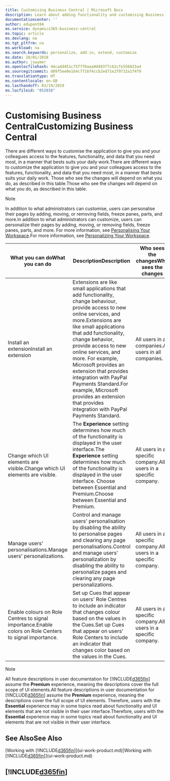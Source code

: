 ```yaml
---
title: Customising Business Central | Microsoft Docs
description: Learn about adding functionality and customising Business Central.
documentationcenter: ''
author: edupont04
ms.service: dynamics365-business-central
ms.topic: article
ms.devlang: na
ms.tgt_pltfrm: na
ms.workload: na
ms.search.keywords: personalize, add-in, extend, customize
ms.date: 10/01/2018
ms.author: jswymer
ms.openlocfilehash: 44ca4d451c75f7f0aaa0d493f7c62cfe556023a4
ms.sourcegitcommit: d09f5ee0e164c7716f4ccb2ed71e2f9732a1f4f9
ms.translationtype: HT
ms.contentlocale: en-GB
ms.lasthandoff: 03/19/2019
ms.locfileid: "852016"
---
```

# <a name="customizing-business-central"></a><span data-ttu-id="50e4f-103">Customising Business Central</span><span class="sxs-lookup"><span data-stu-id="50e4f-103">Customizing Business Central</span></span>
<span data-ttu-id="50e4f-104">There are different ways to customise the application to give you and your colleagues access to the features, functionality, and data that you need most, in a manner that bests suits your daily work.</span><span class="sxs-lookup"><span data-stu-id="50e4f-104">There are different ways to customize the application to give you and your colleagues access to the features, functionality, and data that you need most, in a manner that bests suits your daily work.</span></span> <span data-ttu-id="50e4f-105">Those who see the changes will depend on what you do, as described in this table.</span><span class="sxs-lookup"><span data-stu-id="50e4f-105">Those who see the changes will depend on what you do, as described in this table.</span></span>

> [!NOTE]
> <span data-ttu-id="50e4f-106">In addition to what administrators can customise, users can personalise their pages by adding, moving, or removing fields, freeze panes, parts, and more.</span><span class="sxs-lookup"><span data-stu-id="50e4f-106">In addition to what administrators can customize, users can personalize their pages by adding, moving, or removing fields, freeze panes, parts, and more.</span></span> <span data-ttu-id="50e4f-107">For more information, see [Personalising Your Workspace](ui-personalization-user.md).</span><span class="sxs-lookup"><span data-stu-id="50e4f-107">For more information, see [Personalizing Your Workspace](ui-personalization-user.md).</span></span>

| <span data-ttu-id="50e4f-108">What you can do</span><span class="sxs-lookup"><span data-stu-id="50e4f-108">What you can do</span></span>    |  <span data-ttu-id="50e4f-109">Description</span><span class="sxs-lookup"><span data-stu-id="50e4f-109">Description</span></span>  |  <span data-ttu-id="50e4f-110">Who sees the changes</span><span class="sxs-lookup"><span data-stu-id="50e4f-110">Who sees the changes</span></span>  |  <span data-ttu-id="50e4f-111">More information</span><span class="sxs-lookup"><span data-stu-id="50e4f-111">More information</span></span>  |
|-----|---------------|---------|-------|
|<span data-ttu-id="50e4f-112">Install an extension</span><span class="sxs-lookup"><span data-stu-id="50e4f-112">Install an extension</span></span>|<span data-ttu-id="50e4f-113">Extensions are like small applications that add functionality, change behaviour, provide access to new online services, and more.</span><span class="sxs-lookup"><span data-stu-id="50e4f-113">Extensions are like small applications that add functionality, change behavior, provide access to new online services, and more.</span></span> <span data-ttu-id="50e4f-114">For example, Microsoft provides an extension that provides integration with PayPal Payments Standard.</span><span class="sxs-lookup"><span data-stu-id="50e4f-114">For example, Microsoft provides an extension that provides integration with PayPal Payments Standard.</span></span>|<span data-ttu-id="50e4f-115">All users in all companies.</span><span class="sxs-lookup"><span data-stu-id="50e4f-115">All users in all companies.</span></span>|[<span data-ttu-id="50e4f-116">Customising Using Extensions</span><span class="sxs-lookup"><span data-stu-id="50e4f-116">Customizing Using Extensions</span></span>](ui-extensions.md)|
|<span data-ttu-id="50e4f-117">Change which UI elements are visible.</span><span class="sxs-lookup"><span data-stu-id="50e4f-117">Change which UI elements are visible.</span></span>|<span data-ttu-id="50e4f-118">The **Experience** setting determines how much of the functionality is displayed in the user interface.</span><span class="sxs-lookup"><span data-stu-id="50e4f-118">The **Experience** setting determines how much of the functionality is displayed in the user interface.</span></span> <span data-ttu-id="50e4f-119">Choose between Essential and Premium.</span><span class="sxs-lookup"><span data-stu-id="50e4f-119">Choose between Essential and Premium.</span></span>|<span data-ttu-id="50e4f-120">All users in a specific company.</span><span class="sxs-lookup"><span data-stu-id="50e4f-120">All users in a specific company.</span></span>|[<span data-ttu-id="50e4f-121">Changing Which Features are Displayed</span><span class="sxs-lookup"><span data-stu-id="50e4f-121">Changing Which Features are Displayed</span></span>](ui-experiences.md)|
|<span data-ttu-id="50e4f-122">Manage users' personalisations.</span><span class="sxs-lookup"><span data-stu-id="50e4f-122">Manage users' personalizations.</span></span>|<span data-ttu-id="50e4f-123">Control and manage users' personalisation by disabling the ability to personalise pages and clearing any page personalisations.</span><span class="sxs-lookup"><span data-stu-id="50e4f-123">Control and manage users' personalization by disabling the ability to personalize pages and clearing any page personalizations.</span></span>|<span data-ttu-id="50e4f-124">All users in a specific company.</span><span class="sxs-lookup"><span data-stu-id="50e4f-124">All users in a specific company.</span></span>|[<span data-ttu-id="50e4f-125">Managing Personalisation as an Administrator</span><span class="sxs-lookup"><span data-stu-id="50e4f-125">Managing Personalization as an Administrator</span></span>](ui-personalization-manage.md)|
|<span data-ttu-id="50e4f-126">Enable colours on Role Centres to signal importance.</span><span class="sxs-lookup"><span data-stu-id="50e4f-126">Enable colors on Role Centers to signal importance.</span></span>|<span data-ttu-id="50e4f-127">Set up Cues that appear on users' Role Centres to include an indicator that changes colour based on the values in the Cues.</span><span class="sxs-lookup"><span data-stu-id="50e4f-127">Set up Cues that appear on users' Role Centers to include an indicator that changes color based on the values in the Cues.</span></span>|<span data-ttu-id="50e4f-128">All users in a specific company.</span><span class="sxs-lookup"><span data-stu-id="50e4f-128">All users in a specific company.</span></span>|[<span data-ttu-id="50e4f-129">Setting Up a Coloured Indicator on Cues</span><span class="sxs-lookup"><span data-stu-id="50e4f-129">Setting Up a Colored Indicator on Cues</span></span>](admin-how-set-up-colored-indicator-on-cues.md)|

> [!NOTE]
> <span data-ttu-id="50e4f-130">All feature descriptions in user documentation for [!INCLUDE[d365fin](includes/d365fin_md.md)] assume the **Premium** experience, meaning the descriptions cover the full scope of UI elements.</span><span class="sxs-lookup"><span data-stu-id="50e4f-130">All feature descriptions in user documentation for [!INCLUDE[d365fin](includes/d365fin_md.md)] assume the **Premium** experience, meaning the descriptions cover the full scope of UI elements.</span></span> <span data-ttu-id="50e4f-131">Therefore, users with the **Essential** experience may in some topics read about functionality and UI elements that are not visible in their user interface.</span><span class="sxs-lookup"><span data-stu-id="50e4f-131">Therefore, users with the **Essential** experience may in some topics read about functionality and UI elements that are not visible in their user interface.</span></span>

## <a name="see-also"></a><span data-ttu-id="50e4f-132">See Also</span><span class="sxs-lookup"><span data-stu-id="50e4f-132">See Also</span></span>
<span data-ttu-id="50e4f-133">[Working with [!INCLUDE[d365fin](includes/d365fin_md.md)]](ui-work-product.md)</span><span class="sxs-lookup"><span data-stu-id="50e4f-133">[Working with [!INCLUDE[d365fin](includes/d365fin_md.md)]](ui-work-product.md)</span></span>  

## [!INCLUDE[d365fin](includes/free_trial_md.md)]  
